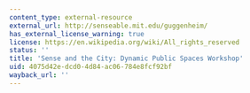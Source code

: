```yaml
---
content_type: external-resource
external_url: http://senseable.mit.edu/guggenheim/
has_external_license_warning: true
license: https://en.wikipedia.org/wiki/All_rights_reserved
status: ''
title: 'Sense and the City: Dynamic Public Spaces Workshop'
uid: 4075d42e-dcd0-4d84-ac06-784e8fcf92bf
wayback_url: ''
---
```

